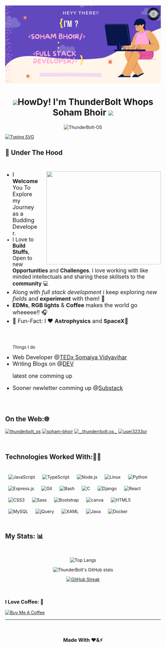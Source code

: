 ![Header image](header.png "Wassup? Dude")

<div align="center"> 
    <h1><img src="https://raw.githubusercontent.com/MartinHeinz/MartinHeinz/master/wave.gif" width="30px">HowDy! I'm ThunderBolt Whops Soham Bhoir  <img src="https://camo.githubusercontent.com/d3359cb00ab0b5ed8f2e1fe3fceb4fbaf3b614340f8c0db99c17b9f50b351770/68747470733a2f2f656d6f6a69732e736c61636b6d6f6a69732e636f6d2f656d6f6a69732f696d616765732f313533313834393433302f343234362f626c6f622d73756e676c61737365732e6769663f31353331383439343330" width="30px">
    </h1> 
</div>

<div align="center">
    <p align="center">
    </p> 
    <p align="center" style="font-size:22px;margin-top:0;border:none">
    </p>
    <div> 
        <img src="https://komarev.com/ghpvc/?username=ThunderBolt-OS&label=Profile%20views&color=1E90FF&style=flat" alt="ThunderBolt-OS" />        
    </div>
</div>

[![Typing SVG](https://readme-typing-svg.herokuapp.com?color=%23FFAADA&size=23&center=true&vCenter=true&lines=Student;Full+Stack+Developer;Self+Taught+Programmer;Always+Learning+New+Things)](https://git.io/typing-svg)


<h2>
🚀 Under The Hood
</h2>
<br>
<div>
    <img src="https://camo.githubusercontent.com/18ae9809d7ae8a378be4c3701b7fd4cbb427619a66f72398bda0dbde21e148a8/68747470733a2f2f6d656469612e67697068792e636f6d2f6d656469612f39423877597a74416f65317a4f2f736f757263652e676966" align="right" width="370" height="300"style="margin-left:25px" />
    <ul>
        <li style="font-size:18px">
            I <b>Welcome</b>You To Explore my Journey as a Budding Developer.
        </li>
        <li style="font-size:17px">
            I Love to <b>Build Stuffs</b>, Open to new <b>Opportunities</b> and <b>Challenges</b>.  I love working with like minded intellectuals and sharing these skillsets to the <b>community</b> 💻
        </li>
        <li style="font-size:18px">
            Along with <i>full stack development</i> i keep exploring <i>new fields </i> and <b>experiment</b> with them! 🔭
        </li>
        <li style="font-size:18px">
            <b>EDMs</b>, <b>RGB lights</b> & <b>Coffee</b>  makes the world go wheeeee!! 🎧
        </li>
        <li style="font-size:18px">
            🎉 Fun-Fact: I ❤️ <b>Astrophysics</b> and <b>SpaceX</b>🚀
        </li>
        <br>
        <br>
        <br>
        <p>Things I do<p> 
        <li style="font-size:18px">
            Web Developer @<a href="https://tedxsomaiya.herokuapp.com" target="_blank">TEDx Somaiya Vidyavihar</a>
        </li>                     
        <li style="font-size:18px">
            Writing Blogs on @<a href="https://dev.to/thunderbolt" target="_blank">DEV</a>
            <p>latest one comming up<p>
        </li>        
        <li style="font-size:18px">
            Sooner newletter comming up @<a href="https://sohambhoir.substack.com/" target="_blank">Substack</a>
        </li>
    </ul>
</div>

<br>


<!-- ON THE WEB -->
<br>
<h2 align="left">On the Web:🌐</h2> 
<p align="left">
<a href="https://twitter.com/ThunderrBolt_os" target="blank"><img align="center" src="https://raw.githubusercontent.com/rahuldkjain/github-profile-readme-generator/master/src/images/icons/Social/twitter.svg" alt="thunderbolt_os" height="30" width="40" /></a>
<a href="https://www.linkedin.com/in/soham-bhoir-1766021bb/" target="_blank"><img align="center" src="https://raw.githubusercontent.com/rahuldkjain/github-profile-readme-generator/master/src/images/icons/Social/linked-in-alt.svg" alt="soham-bhoir" height="30" width="40" /></a>
<a href="https://instagram.com/_.thunderrbolt.os._" target="_blank"><img align="center" src="https://raw.githubusercontent.com/rahuldkjain/github-profile-readme-generator/master/src/images/icons/Social/instagram.svg" alt="_.thunderrbolt.os._" height="30" width="40" /></a>
<a href="https://www.leetcode.com/ThunderBolt_OS" target="_blank"><img align="center" src="https://raw.githubusercontent.com/rahuldkjain/github-profile-readme-generator/master/src/images/icons/Social/leet-code.svg" alt="user3233ur" height="30" width="40" /></a>
</p>

<br>


<div align="left"> <h2>Technologies Worked With:👨‍💻</h2> 
<br> 
<div align="left">  
<img style="margin: 10px" src="https://profilinator.rishav.dev/skills-assets/javascript-original.svg" alt="JavaScript" height="50" />  
<img style="margin: 10px" src="https://profilinator.rishav.dev/skills-assets/typescript-original.svg" alt="TypeScript" height="50" />  
<img style="margin: 10px" src="https://profilinator.rishav.dev/skills-assets/nodejs-original-wordmark.svg" alt="Node.js" height="50" />  
<img style="margin: 10px" src="https://profilinator.rishav.dev/skills-assets/linux-original.svg" alt="Linux" height="50" />  
<img style="margin: 10px" src="https://profilinator.rishav.dev/skills-assets/python-original.svg" alt="Python" height="50" />  
<img style="margin: 10px" src="https://profilinator.rishav.dev/skills-assets/express-original-wordmark.svg" alt="Express.js" height="50" />  
<img style="margin: 10px" src="https://profilinator.rishav.dev/skills-assets/git-scm-icon.svg" alt="Git" height="50" />  
<img style="margin: 10px" src="https://profilinator.rishav.dev/skills-assets/gnu_bash-icon.svg" alt="Bash" height="50" />  
<img style="margin: 10px" src="https://profilinator.rishav.dev/skills-assets/c-original.svg" alt="C" height="50" />  
  
<img style="margin: 10px" src="https://profilinator.rishav.dev/skills-assets/django-original.svg" alt="Django" height="50" />  
<img style="margin: 10px" src="https://profilinator.rishav.dev/skills-assets/react-original-wordmark.svg" alt="React" height="50" />  
<img style="margin: 10px" src="https://profilinator.rishav.dev/skills-assets/css3-original-wordmark.svg" alt="CSS3" height="50" />  
<img style="margin: 10px" src="https://profilinator.rishav.dev/skills-assets/sass-original.svg" alt="Sass" height="50" />  
<img style="margin: 10px" src="https://profilinator.rishav.dev/skills-assets/bootstrap-plain.svg" alt="Bootstrap" height="50" />  
 <img src="https://www.vectorlogo.zone/logos/canva/canva-icon.svg" alt="canva" style="margin: 10px" height="50" title="canva"/>
<img style="margin: 10px" src="https://profilinator.rishav.dev/skills-assets/html5-original-wordmark.svg" alt="HTML5" height="50" />  
<img style="margin: 10px" src="https://profilinator.rishav.dev/skills-assets/mysql-original-wordmark.svg" alt="MySQL" height="50" />  
<img style="margin: 10px" src="https://profilinator.rishav.dev/skills-assets/jquery.png" alt="jQuery" height="50" />  
<img style="margin: 10px" src="https://profilinator.rishav.dev/skills-assets/xaml.png" alt="XAML" height="50" />  
<img style="margin: 10px" src="https://profilinator.rishav.dev/skills-assets/java-original-wordmark.svg" alt="Java" height="50" />  
<img style="margin: 10px" src="https://profilinator.rishav.dev/skills-assets/docker-original-wordmark.svg" alt="Docker" height="50" />  
</div>

<br>

## My Stats: 📊

<br>
<div align="center">

![Top Langs](https://github-readme-stats.vercel.app/api/top-langs/?username=ThunderBolt-OS&layout=compact&theme=cobalt)

![ThunderBolt's GitHub stats](https://github-readme-stats.vercel.app/api?username=ThunderBolt-OS&count_private=true&show_icons=true&theme=cobalt&border_color=ayu-mirage)

[![GitHub Streak](https://github-readme-streak-stats.herokuapp.com/?user=ThunderBolt-OS&currStreakNum=2FD3EB&fire=pink&sideLabels=F00&date_format=[2021]&theme=cobalt&background=193549)](https://git.io/streak-stats)

<br>
    
</div>

### I Love Coffee: 🍵
<a href="https://www.buymeacoffee.com/sohambhoir" target="_blank"><img src="https://cdn.buymeacoffee.com/buttons/default-yellow.png" alt="Buy Me A Coffee" height="41" width="174"></a>
<br>

----

<br>
<div align="center">
    <h3>Made With ❤️&⚡<h3>
<div>
